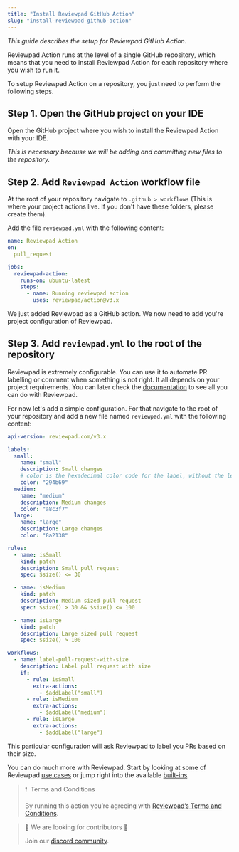 ```yaml
---
title: "Install Reviewpad GitHub Action"
slug: "install-reviewpad-github-action"
---
```


_This guide describes the setup for Reviewpad GitHub Action._

Reviewpad Action runs at the level of a single GitHub repository, which means that you need to install Reviewpad Action for each repository where you wish to run it.

To setup Reviewpad Action on a repository, you just need to perform the following steps.

## Step 1. Open the GitHub project on your IDE

Open the GitHub project where you wish to install the Reviewpad Action with your IDE.

_This is necessary because we will be adding and committing new files to the repository._

## Step 2. Add `Reviewpad Action` workflow file

At the root of your repository navigate to `.github > workflows` (This is where your project actions live. If you don't have these folders, please create them). 

Add the file `reviewpad.yml` with the following content:

```yaml
name: Reviewpad Action
on:
  pull_request

jobs:
  reviewpad-action:
    runs-on: ubuntu-latest
    steps:
      - name: Running reviewpad action
        uses: reviewpad/action@v3.x
```

We just added Reviewpad as a GitHub action. We now need to add you're project configuration of Reviewpad.

## Step 3. Add `reviewpad.yml` to the root of the repository

Reviewpad is extremely configurable. You can use it to automate PR labelling or comment when something is not right. It all depends on your project requirements. You can later check the [documentation](../reviewpad-file-specification/aladino-specification/aladino-built-ins) to see all you can do with Reviewpad.

For now let's add a simple configuration. For that navigate to the root of your repository and add a new file named `reviewpad.yml` with the following content:

```yaml
api-version: reviewpad.com/v3.x

labels:
  small:
    name: "small"
    description: Small changes
    # color is the hexadecimal color code for the label, without the leading #.
    color: "294b69"
  medium:
    name: "medium"
    description: Medium changes
    color: "a8c3f7"
  large:
    name: "large"
    description: Large changes
    color: "8a2138"

rules:
  - name: isSmall
    kind: patch
    description: Small pull request
    spec: $size() <= 30

  - name: isMedium
    kind: patch
    description: Medium sized pull request
    spec: $size() > 30 && $size() <= 100

  - name: isLarge
    kind: patch
    description: Large sized pull request
    spec: $size() > 100

workflows:
  - name: label-pull-request-with-size
    description: Label pull request with size
    if:
      - rule: isSmall
        extra-actions:
          - $addLabel("small")
      - rule: isMedium
        extra-actions:
          - $addLabel("medium")
      - rule: isLarge
        extra-actions:
          - $addLabel("large")
```

This particular configuration will ask Reviewpad to label you PRs based on their size.

You can do much more with Reviewpad. Start by looking at some of Reviewpad [use cases](../use-cases/ship-show-ask) or jump right into the available [built-ins](../reviewpad-file-specification/aladino-specification/aladino-built-ins.mdx).

> ❗ ️ Terms and Conditions
> 
> By running this action you’re agreeing with [Reviewpad’s Terms and Conditions](https://reviewpad.com/terms-and-conditions/).

> 📘 We are looking for contributors 💪
> 
> Join our [discord community](https://reviewpad.com/discord).